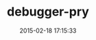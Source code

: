 ---
layout: post
title:  "debugger-pry"
repo:   "pry/debugger-pry"
date:   2015-02-18 17:15:33
gemurl: http://github.com/pry/debugger-pry
---